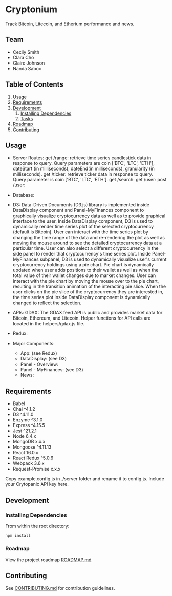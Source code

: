# Cryptonium

Track Bitcoin, Litecoin, and Etherium performance and news.

## Team

  - Cecily Smith
  - Clara Cho
  - Claire Johnson
  - Nanda Saboo

## Table of Contents

1. [Usage](#Usage)
2. [Requirements](#requirements)
3. [Development](#development)
    1. [Installing Dependencies](#installing-dependencies)
    2. [Tasks](#tasks)
4. [Roadmap](#roadmap)
5. [Contributing](#contributing)

## Usage

  - Server Routes:
  get /range: retrieve time series candlestick data in response to query. Query parameters are coin ['BTC', 'LTC', 'ETH'], dateStart (in milliseconds), dateEnd(in milliseconds), granularity (in milliseconds).
  get /ticker: retrieve ticker data in response to query. Query parameter is coin ['BTC', 'LTC', 'ETH'].
  get /search:
  get /user: 
  post /user:

  - Database:

  - D3: Data-Driven Documents (D3.js) library is implemented inside DataDisplay component and Panel-MyFinances component to graphically visualize cryptocurrency data as well as to provide graphical interface to the user. Inside DataDisplay component, D3 is used to dynamically render time series plot of the selected cryptocurrency (default is Bitcoin). User can interact with the time series plot by changing the time range of the data and re-rendering the plot as well as moving the mouse around to see the detailed cryptocurrency data at a particular time. User can also select a different cryptocurrency in the side panel to render that cryptocurrency's time series plot. Inside Panel-MyFinances subpanel, D3 is used to dynamically visualize user's current cryptocurrency holdings using a pie chart. Pie chart is dynamically updated when user adds positions to their wallet as well as when the total value of their wallet changes due to market changes.  User can interact with the pie chart by moving the mouse over to the pie chart, resulting in the transition animation of the interacting pie slice. When the user clicks on the pie slice of the cryptocurrency they are interested in, the time series plot inside DataDisplay component is dynamically changed to reflect the selection.

  - APIs:
  GDAX: The GDAX feed API is public and provides market data for Bitcoin, Ethereum, and Litecoin. Helper functions for API calls are located in the helpers/gdax.js file.

  - Redux:

  - Major Components:
    - App: (see Redux)
    - DataDisplay: (see D3)
    - Panel - Overview:
    - Panel - MyFinances: (see D3)
    - News:

## Requirements

- Babel
- Chai ^4.1.2
- D3 ^4.11.0
- Enzyme ^3.1.0
- Express ^4.15.5
- Jest ^21.2.1
- Node 6.4.x
- MongoDB x.x.x
- Mongoose ^4.11.13
- React 16.0.x
- React Redux ^5.0.6
- Webpack 3.6.x
- Request-Promise x.x.x

Copy example.config.js in ./server folder and rename it to config.js. Include your
Crytopanic API key here.

## Development

### Installing Dependencies

From within the root directory:

```sh
npm install
```

### Roadmap

View the project roadmap [ROADMAP.md](ROADMAP.md)


## Contributing

See [CONTRIBUTING.md](CONTRIBUTING.md) for contribution guidelines.
